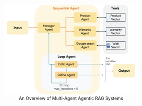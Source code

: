 <figure>
  <img src="System.png" alt="An Overview of Multi-Agent Agentic RAG Systems">
  <figcaption style="text-align:center;">An Overview of Multi-Agent Agentic RAG Systems</figcaption>
</figure>
